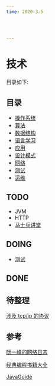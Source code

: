 ```yaml
---
time: 2020-3-5




---
```


# 

# 技术

目录如下:
## 目录

- [操作系统](/computer/system/README.md)
- [算法](/computer/algorithm/README.md)
- [数据结构](/computer/structures_algorithm/README.md)
- [语言学习](/computer/lang/README.md)
- [应用](/computer/application/README.md)
- [设计模式](/computer/design_pattern/README.md)
- [网络](/computer/network/README.md)
- [测试](/computer/test/README.md)
- [运维](/computer/op/README.md)

## TODO
- JVM
- HTTP
- [马士兵讲堂](https://ke.qq.com/course/399017?taid=10898655607658153&tuin=6c381156)

## DOING
- [测试](/computer/test/README.md)

## DONE


## 待整理
[涉及 tcp/ip 的协议](http://www.zhihengshi.com/2019/04/18/%E8%AE%B0%E4%B8%80%E6%AC%A1RedisLettuce%E8%BF%9E%E6%8E%A5%E6%B1%A0ConnectionResetByPeer%E6%8E%92%E6%9F%A5%E7%BB%8F%E5%8E%86/)

## 参考

[阮一峰的网络日志](http://www.ruanyifeng.com/blog/archives.html)

[经典编程书籍大全](https://github.com/jobbole/awesome-programming-books) 

[JavaGuide](https://snailclimb.gitee.io/javaguide/#/)

